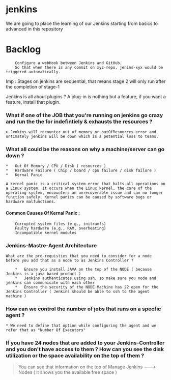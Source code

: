 # jenkins

We are going to place the learning of our Jenkins starting from basics to advanced in this repository



# Backlog 

```
    Configure a webHook between Jenkins and GitHub.
    So that when there is any commit on xyz-repo, jenins-xyx would be triggered automatically.
```


Imp : Stages on jenkins are sequential, that means stage 2 will only run after the completion of stage-1 


Jenkins is all about plugins ?
A plug-in is nothing but a feature, if you want a feature, install that plugin.



### What if one of the JOB that you're running on jenkins go crazy and run the the for indefintiely & exhausts the resources ?
    > Jenkins will recounter out of memory or outOfResources error and untimately jenkins will be down which is a potential loss to teams.


### What all could be the reasons on why a machine/server can go down ?

    *   Out Of Memory / CPU / Disk ( resources )
    *   Hardware Failure ( Chip / board / cpu failure / disk failure )
    *   Kernal Panic 

```A kernel panic is a critical system error that halts all operations on a Linux system. It occurs when the Linux kernel, the core of the operating system, encounters an unrecoverable issue and can no longer function safely. Kernel panics can be caused by software bugs or hardware malfunctions.```

#### Common Causes Of Kernal Panic :

```
    Corrupted system files (e.g., initramfs)
    Faulty hardware (e.g., RAM, overheating)
    Incompatible kernel modules
```

### Jenkins-Mastre-Agent Architecture 

    What are the pre-requisties that you need to consider for a node before you add that as a node to as Jenkins Controller ?

        *   Ensure you install JAVA on the top of the NODE ( because Jenkins is a java based product )
        *   Jenkins authenticates using ssh, so make sure you node and jenkins can communicate with each other 
        *   Ensure the security of the NODE Machine has 22 open for the Jenkins Controller ( Jenkins should be able to ssh to the agent machine )


### How can we control the number of jobs that runs on a specfic agent ?
    * We need to define that option while configuring the agent and we refer that as "Number Of Executors"


### If you have 24 nodes that are added to your Jenkins-Controller and you don't have access to them ? How can you see the disk utilization or the space availability on the top of them ?

> You can see that information on the top of Manage Jenkins ---> Nodes ( it shows you the available free space )
